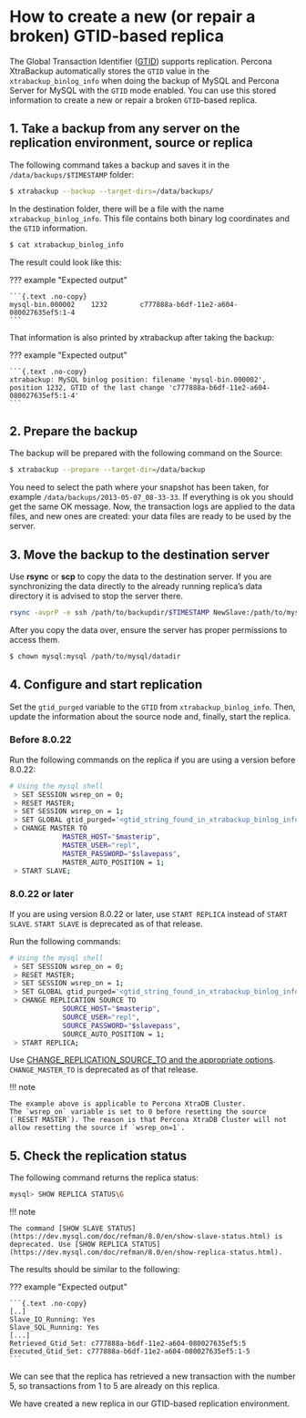 # How to create a new (or repair a broken) GTID-based replica

The Global Transaction Identifier ([GTID](https://dev.mysql.com/doc/refman/8.4/en/replication-gtids-concepts.html)) supports replication. Percona XtraBackup automatically
stores the `GTID` value in the `xtrabackup_binlog_info` when doing the
backup of MySQL and Percona Server for MySQL with the `GTID` mode
enabled. You can use this stored information to create a new or repair a broken `GTID`-based
replica.

## 1. Take a backup from any server on the replication environment, source or replica

The following command takes a backup and saves it in
the `/data/backups/$TIMESTAMP` folder:

```{.bash data-prompt="$"}
$ xtrabackup --backup --target-dirs=/data/backups/
```

In the destination folder, there will be a file with the name
`xtrabackup_binlog_info`. This file contains both binary log coordinates
and the `GTID` information.

```{.bash data-prompt="$"}
$ cat xtrabackup_binlog_info
```
The result could look like this:

??? example "Expected output"

    ```{.text .no-copy}
    mysql-bin.000002    1232        c777888a-b6df-11e2-a604-080027635ef5:1-4
    ```

That information is also printed by xtrabackup after taking the backup:

??? example "Expected output"

    ```{.text .no-copy}
    xtrabackup: MySQL binlog position: filename 'mysql-bin.000002', position 1232, GTID of the last change 'c777888a-b6df-11e2-a604-080027635ef5:1-4'
    ```

## 2. Prepare the backup

The backup will be prepared with the following command on the Source:

```{.bash data-prompt="$"}
$ xtrabackup --prepare --target-dir=/data/backup
```

You need to select the path where your snapshot has been taken, for example
`/data/backups/2013-05-07_08-33-33`. If everything is ok you should get the
same OK message. Now, the transaction logs are applied to the data files,
and new
ones are created: your data files are ready to be used by the server.

## 3. Move the backup to the destination server

Use **rsync** or **scp** to copy the data to the destination
server. If you are synchronizing the data directly to the already running
replica’s data
directory it is advised to stop the server there.

```{.bash data-prompt="$"}
rsync -avprP -e ssh /path/to/backupdir/$TIMESTAMP NewSlave:/path/to/mysql/
```

After you copy the data over, ensure the server has proper permissions to
access them.

```{.bash data-prompt="$"}
$ chown mysql:mysql /path/to/mysql/datadir
```

## 4. Configure and start replication

Set the `gtid_purged` variable to the `GTID` from
`xtrabackup_binlog_info`. Then, update the information about the
source node and, finally, start the replica. 

### Before 8.0.22

Run the following commands on
the replica if you are using a version before 8.0.22:

```{.bash data-prompt="#"}
# Using the mysql shell
 > SET SESSION wsrep_on = 0;
 > RESET MASTER;
 > SET SESSION wsrep_on = 1;
 > SET GLOBAL gtid_purged='<gtid_string_found_in_xtrabackup_binlog_info>';
 > CHANGE MASTER TO
             MASTER_HOST="$masterip",
             MASTER_USER="repl",
             MASTER_PASSWORD="$slavepass",
             MASTER_AUTO_POSITION = 1;
 > START SLAVE;
```

### 8.0.22 or later

If you are using version 8.0.22 or later, use `START REPLICA` instead
of `START SLAVE`. `START SLAVE` is deprecated as of that release.

Run the following commands:

```{.bash data-prompt="#"}
# Using the mysql shell
 > SET SESSION wsrep_on = 0;
 > RESET MASTER;
 > SET SESSION wsrep_on = 1;
 > SET GLOBAL gtid_purged='<gtid_string_found_in_xtrabackup_binlog_info>';
 > CHANGE REPLICATION SOURCE TO
             SOURCE_HOST="$masterip",
             SOURCE_USER="repl",
             SOURCE_PASSWORD="$slavepass",
             SOURCE_AUTO_POSITION = 1;
 > START REPLICA;
```

Use [CHANGE_REPLICATION_SOURCE_TO and the appropriate options](https://dev.mysql.com/doc/refman/8.0/en/change-replication-source-to.html). `CHANGE_MASTER_TO` is deprecated as of that release.

!!! note
   
    The example above is applicable to Percona XtraDB Cluster.
    The `wsrep_on` variable is set to 0 before resetting the source (`RESET MASTER`). The reason is that Percona XtraDB Cluster will not allow resetting the source if `wsrep_on=1`.

## 5. Check the replication status

The following command returns the replica status:

```{.bash data-prompt="mysql>"}
mysql> SHOW REPLICA STATUS\G
```

!!! note
   
    The command [SHOW SLAVE STATUS](https://dev.mysql.com/doc/refman/8.0/en/show-slave-status.html) is deprecated. Use [SHOW REPLICA STATUS](https://dev.mysql.com/doc/refman/8.0/en/show-replica-status.html).
    
The results should be similar to the following:

??? example "Expected output"

    ```{.text .no-copy}
    [..]
    Slave_IO_Running: Yes
    Slave_SQL_Running: Yes
    [...]
    Retrieved_Gtid_Set: c777888a-b6df-11e2-a604-080027635ef5:5
    Executed_Gtid_Set: c777888a-b6df-11e2-a604-080027635ef5:1-5
    ```



We can see that the replica has retrieved a new transaction with the number 5,
so transactions from 1 to 5 are already on this replica.

We have created a new replica in our GTID-based replication environment.
